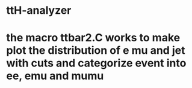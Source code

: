 # ttH-analyzer
# the macro ttbar2.C works to make plot the distribution of e mu and jet with cuts and categorize event into ee, emu and mumu
